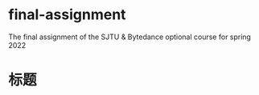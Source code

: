 # final-assignment
The final assignment of the SJTU &amp; Bytedance optional course for spring 2022

# 标题